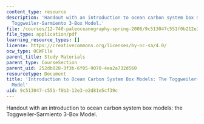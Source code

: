 ```yaml
---
content_type: resource
description: 'Handout with an introduction to ocean carbon system box models: the
  Toggweiler-Sarmiento 3-Box Model.'
file: /courses/12-740-paleoceanography-spring-2008/9c513047c551f0b212e3e2d81e5cf39c_3_box_model.pdf
file_type: application/pdf
learning_resource_types: []
license: https://creativecommons.org/licenses/by-nc-sa/4.0/
ocw_type: OCWFile
parent_title: Study Materials
parent_type: CourseSection
parent_uid: 252db028-3f3b-6f05-9070-4ea2a732d560
resourcetype: Document
title: 'Introduction to Ocean Carbon System Box Models: The Toggweiler-Sarmiento 3-Box
  Model'
uid: 9c513047-c551-f0b2-12e3-e2d81e5cf39c
---
```

Handout with an introduction to ocean carbon system box models: the Toggweiler-Sarmiento 3-Box Model.